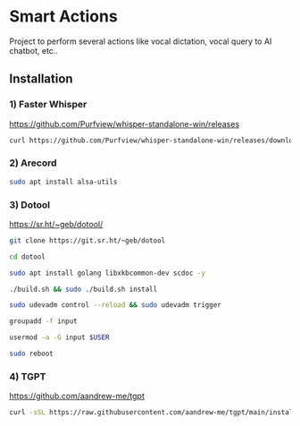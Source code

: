 # Smart Actions

Project to perform several actions like vocal dictation, vocal query to AI chatbot, etc..

## Installation

### 1) Faster Whisper

https://github.com/Purfview/whisper-standalone-win/releases

```bash
curl https://github.com/Purfview/whisper-standalone-win/releases/download/Faster-Whisper-XXL/Faster-Whisper-XXL_r245.2_linux.7z 
```

### 2) Arecord

```bash
sudo apt install alsa-utils
```

### 3) Dotool

https://sr.ht/~geb/dotool/

```bash
git clone https://git.sr.ht/~geb/dotool

cd dotool

sudo apt install golang libxkbcommon-dev scdoc -y

./build.sh && sudo ./build.sh install

sudo udevadm control --reload && sudo udevadm trigger

groupadd -f input

usermod -a -G input $USER

sudo reboot
```

### 4) TGPT

https://github.com/aandrew-me/tgpt

```bash
curl -sSL https://raw.githubusercontent.com/aandrew-me/tgpt/main/install | bash -s /usr/local/bin
```
